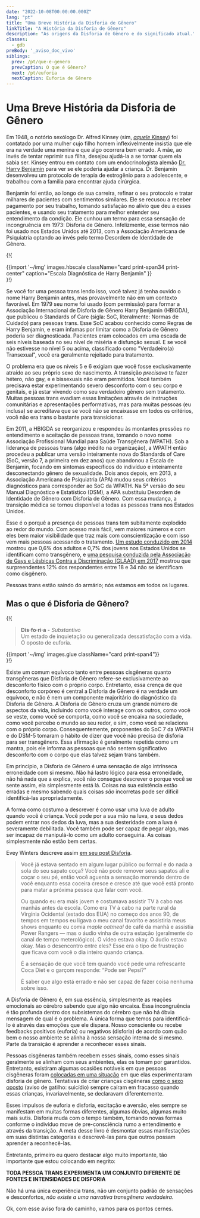 ```yaml
---
date: "2022-10-08T00:00:00.000Z"
lang: "pt"
title: "Uma Breve História da Disforia de Gênero"
linkTitle: "A História da Disforia de Gênero"
description: "As origens da Disforia de Gênero e do significado atual."
classes:
  - gdb
preBody: '_aviso_doc_vivo'
siblings:
  prev: /pt/que-e-genero
  prevCaption: O que é Gênero?
  next: /pt/euforia
  nextCaption: Euforia de Gênero
---
```


# Uma Breve História da Disforia de Gênero

Em 1948, o notório sexólogo Dr. Alfred Kinsey (sim, [*aquele* Kinsey](https://en.wikipedia.org/wiki/Alfred_Kinsey)) foi contatado por uma mulher cujo filho homem inflexivelmente insistia que ele era na verdade uma menina e que algo ocorrera bem errado. A mãe, ao invés de tentar reprimir sua filha, desejou ajudá-la a se tornar quem ela sabia ser. Kinsey entrou em contato com um endocrinologista alemão [Dr. Harry Benjamin](https://en.wikipedia.org/wiki/Harry_Benjamin) para ver se ele poderia ajudar a criança. Dr. Benjamin desenvolveu um protocolo de terapia de estrogênio para a adolescente, e trabalhou com a família para encontrar ajuda cirúrgica.

Benjamin foi então, ao longo de sua carreira, refinar o seu protocolo e tratar milhares de pacientes com sentimentos similares. Ele se recusou a receber pagamento por seu trabalho, tomando satisfação no alívio que deu a esses pacientes, e usando seu tratamento para melhor entender seu entendimento da condição. Ele cunhou um termo para essa sensação de incongruência em 1973: Disforia de Gênero. Infelizmente, esse termos não foi usado nos Estados Unidos até 2013, com a Associação Americana de Psiquiatria optando ao invés pelo termo Desordem de Identidade de Gênero.

{!{
<div class="gutter print-inline">
  {{import '~/img' images.hbscale
    className="card print-span34 print-center"
    caption="Escala Diagnóstica de Harry Benjamin"
  }}
</div>
}!}

Se você for uma pessoa trans lendo isso, você talvez já tenha ouvido o nome Harry Benjamin antes, mas provavelmente não em um contexto favorável. Em 1979 seu nome foi usado (com permissão) para formar a Associação Internacional de Disforia de Gênero Harry Benjamin (HBIGDA), que publicou o <emph lang="en">Standards of Care</emph> (sigla: SoC, literalmente: Normas de Cuidado) para pessoas trans. Esse SoC acabou conhecido como Regras de Harry Benjamin, e eram infamas por limitar como a Disforia de Gênero poderia ser diagnosticada. Pacientes eram colocados em uma escada de seis níveis baseada no seu nível de miséria e disfunção sexual. E se você não estivesse no nível 5 ou acima, classificado como "Verdadeiro(a) Transexual", você era geralmente rejeitado para tratamento.

O problema era que os níveis 5 e 6 exigiam que você fosse exclusivamente atraído ao seu próprio sexo de nascimento. A transição *precisava* te fazer hétero, não gay, e e bissexuais não eram permitidos. Você também precisava estar experimentando severo desconforto com o seu corpo e genitais, e já estar vivendo como seu verdadeiro gênero sem tratamento. Muitas pessoas trans evadiam essas limitações através de instruções comunitárias e apresentações performativas, mas para muitas pessoas (eu inclusa) se acreditava que se você não se encaixasse em todos os critérios, você não era trans o bastante para transicionar.

Em 2011, a HBIGDA se reorganizou e respondeu às montantes pressões no entendimento e aceitação de pessoas trans, tomando o novo nome Associação Profissional Mundial para Saúde Transgênera (WPATH). Sob a liderança de pessoas trans (algo inédito na organização), a WPATH então procedeu a publicar uma versão inteiramente nova do <emph lang="en">Standards of Care</emph> (SoC, versão 7, a primeira em dez anos) que abandonou a Escala de Benjamin, focando em sintomas específicos do indivíduo e inteiramente desconectando gênero de sexualidade. Dois anos depois, em 2013, a Associação Americana de Psiquiatria (APA) mudou seus critérios diagnósticos para corresponder ao SoC da WPATH. Na 5ª versão do seu Manual Diagnóstico e Estatístico (DSM), a APA substituiu Desordem de Identidade de Gênero com Disforia de Gênero. Com essa mudança, a transição médica se tornou disponível a todas as pessoas trans nos Estados Unidos.

Esse é o porquê a presença de pessoas trans tem subitamente explodido ao redor do mundo. Com acesso mais fácil, vem maiores números e com eles bem maior visibilidade que traz mais com conscientização e com isso vem mais pessoas acessando o tratamento. [Um estudo conduzido em 2014](https://williamsinstitute.law.ucla.edu/wp-content/uploads/TransAgeReport.pdf) mostrou que 0,6% dos adultos e 0,7% dos jovens nos Estados Unidos se identificam como transgênero, e [uma pesquisa conduzida pela Associação de Gays e Lésbicas Contra a Discriminação (GLAAD) em 2017](https://www.glaad.org/files/aa/2017_GLAAD_Accelerating_Acceptance.pdf) mostrou que surpreendentes 12% dos respondentes entre 18 e 34 não se identificam como cisgênero.

Pessoas trans estão saindo do armário; nós estamos em todos os lugares.

## Mas o que é Disforia de Gênero?

{!{
<div class="gutter">
  <blockquote>
    <strong>Dis·fo·ri·a</strong> - <em>Substantivo</em><br>
    Um estado de inquietação ou generalizada dessatisfação com a vida. O oposto de euforia.
  </blockquote>
</div>
<div class="gutter print-span4">
  {{import '~/img' images.glue className="card print-span4"}}
</div>
}!}

Existe um comum equívoco tanto entre pessoas cisgêneras quanto transgêneras que Disforia de Gênero refere-se exclusivamente ao desconforto físico com o próprio corpo. Entretanto, essa crença de que desconforto corpóreo é central a Disforia de Gênero é na verdade um equívoco, e não é nem um componente majoritário do diagnóstico da Disforia de Gênero. A Disforia de Gênero cruza um grande número de aspectos da vida, incluindo como você interage com os outros, como você se veste, como você se comporta, como você se encaixa na sociedade, como você percebe o mundo ao seu redor, e sim, como você se relaciona com o próprio corpo. Consequentemente, proponentes do SoC 7 da WPATH e do DSM-5 tomaram o hábito de dizer que você não precisa de disforia para ser transgênero. Essa afirmação é geralmente repetida como um mantra, pois ele informa as pessoas que não sentem significativo desconforto com o corpo que elas talvez sejam trans também.

Em princípio, a Disforia de Gênero é uma sensação de algo intrínseca erroneidade com si mesmo. Não há lastro lógico para essa erroneidade, não há nada que a explica, você não consegue descrever o porque você se sente assim, ela simplesmente está lá. Coisas na sua existência estão erradas e mesmo sabendo quais coisas *são* incorretas pode ser difícil identificá-las apropriadamente.

A forma como costumo a descrever é como usar uma luva de adulto quando você é criança. Você pode por a sua mão na luva, e seus dedos podem entrar nos dedos da luva, mas a sua desteridade com a luva é severamente debilitada. Você também pode ser capaz de pegar algo, mas ser incapaz de manipulá-lo como um adulto conseguiria. As coisas simplesmente não estão bem certas.

<span lang="en">Evey Winters</span> descreve assim [em seu post Disforia](https://eveywinters.com/2019/10/14/on-dysphoria-before-enduring-and-after/).

> Você já estava sentado em algum lugar público ou formal e do nada a sola do seu sapato coça? Você não pode remover seus sapatos ali e coçar o seu pé, então você aguenta a sensação morrendo dentro de você enquanto essa coceira cresce e cresce até que você está pronto para matar a próxima pessoa que falar com você.
>
> Ou quando eu era mais jovem e costumava assistir TV à cabo nas manhãs antes da escola. Como era TV à cabo na parte rural da Virgínia Ocidental (estado dos EUA) no começo dos anos 90, de tempos em tempos eu ligava o meu canal favorito e assistiria meus shows enquanto eu comia *maple oatmeal* de café da manhã e assistia Power Rangers — mas o áudio vinha de outra estação (geralmente do canal de tempo meterológico). O vídeo estava okay. O áudio estava okay. Mas o desencontro entre eles? Esse era o tipo de frustração que ficava com você o dia inteiro quando criança.
>
> É a sensação de que você tem quando você pede uma refrescante Coca Diet e o garçom responde: “Pode ser Pepsi?”
>
> É saber que algo está errado e não ser capaz de fazer coisa nenhuma sobre isso.

A Disforia de Gênero é, em sua essência, simplesmente as reações emocionais ao cérebro sabendo que algo não encaixa. Essa incongruência é tão profunda dentro dos subsistemas do cérebro que não há óbvia mensagem de qual é o problema. A única forma que temos para identificá-lo é através das emoções que ele dispara. Nosso consciente ou recebe feedbacks positivos (euforia) ou negativos (disforia) de acordo com quão bem o nosso ambiente se alinha à nossa sensação interna de si mesmo. Parte da transição é aprender a reconhecer esses sinais.

Pessoas cisgêneras também recebem esses sinais, como esses sinais geralmente se alinham com seus ambientes, elas os tomam por garantidos. Entretanto, existiram algumas ocasiões notáveis em que pessoas cisgêneras foram [colocadas em uma situação](https://www.teenvogue.com/story/maisie-williams-arya-stark-game-of-thrones-affected-her-body-image) em que elas experimentaram disforia de gênero. Tentativas de criar crianças cisgêneras [como o sexo oposto](https://www.nytimes.com/2004/05/12/us/david-reimer-38-subject-of-the-john-joan-case.html) (aviso de gatilho: suicídio) sempre caíram em fracasso quando essas crianças, invariavelmente, se declaravam diferentemente.

Esses impulsos de euforia e disforia, excitação e aversão, eles sempre se manifestam em muitas formas diferentes, algumas óbvias, algumas muito mais sutis. Disforia muda com o tempo também, tomando novas formas conforme o indivíduo move de pre-consciência rumo a entendimento e através da transição. A meta desse livro é desmontar essas manifestações em suas distintas categorias e descrevê-las para que outros possam aprender a reconhecê-las.

Entretanto, primeiro eu quero destacar algo muito importante, tão importante que estou colocando em negrito:

**TODA PESSOA TRANS EXPERIMENTA UM CONJUNTO DIFERENTE DE FONTES E INTENSIDADES DE DISFORIA**

Não há uma única experiência trans, não um conjunto padrão de sensações e desconfortos, *não existe a uma narrativa transgênera verdadeira*.

Ok, com esse aviso fora do caminho, vamos para os pontos cernes.
